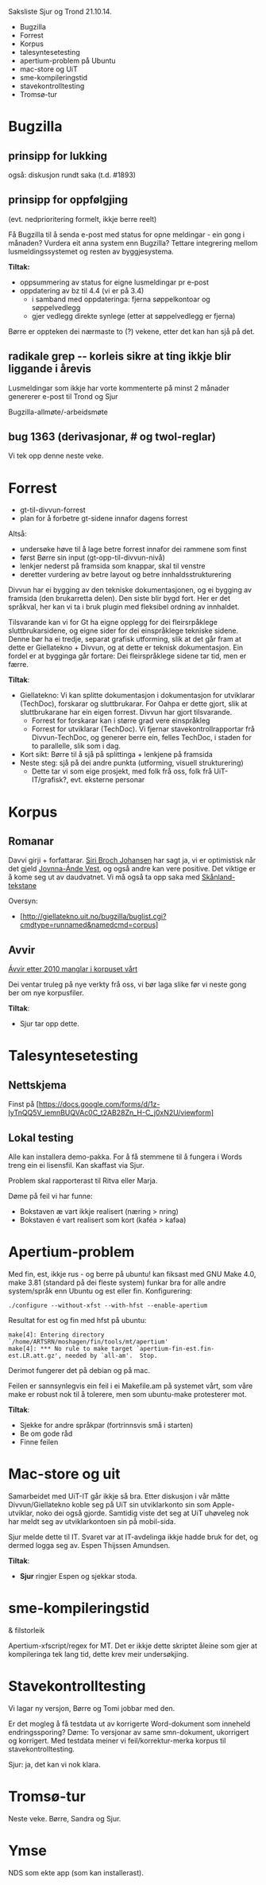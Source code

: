 Saksliste Sjur og Trond 21.10.14.

* Bugzilla
* Forrest
* Korpus
* talesyntesetesting
* apertium-problem på Ubuntu
* mac-store og UiT
* sme-kompileringstid
* stavekontrolltesting
* Tromsø-tur

# Bugzilla

## prinsipp for lukking

også: diskusjon rundt saka (t.d. #1893)

## prinsipp for oppfølgjing

(evt. nedprioritering formelt, ikkje berre reelt)

Få Bugzilla til å senda e-post med status for opne meldingar - ein gong i
månaden? Vurdera eit anna system enn Bugzilla? Tettare integrering mellom
lusmeldingssystemet og resten av byggjesystema.

**Tiltak:**
* oppsummering av status for eigne lusmeldingar pr e-post
* oppdatering av bz til 4.4 (vi er på 3.4)
    - i samband med oppdateringa: fjerna søppelkontoar og søppelvedlegg
    - gjer vedlegg direkte synlege (etter at søppelvedlegg er fjerna)

Børre er oppteken dei nærmaste to (?) vekene, etter det kan han sjå på det.

## radikale grep -- korleis sikre at ting ikkje blir liggande i årevis

Lusmeldingar som ikkje har vorte kommenterte på minst 2 månader genererer e-post
til Trond og Sjur

Bugzilla-allmøte/-arbeidsmøte

## bug 1363 (derivasjonar, # og twol-reglar)

Vi tek opp denne neste veke.

# Forrest

* gt-til-divvun-forrest
* plan for å forbetre gt-sidene innafor dagens forrest

Altså:
* undersøke høve til å lage betre forrest innafor dei rammene som finst
* først Børre sin input (gt-opp-til-divvun-nivå)
* lenkjer nederst på framsida som knappar, skal til venstre
* deretter vurdering av betre layout og betre innhaldsstrukturering

Divvun har ei bygging av den tekniske dokumentasjonen, og ei bygging
av framsida (den brukarretta delen). Den siste blir bygd fort. Her er det
språkval, her kan vi ta i bruk plugin med fleksibel ordning av innhaldet.

Tilsvarande kan vi for Gt ha eigne opplegg for dei fleirsrpåklege
sluttbrukarsidene, og eigne sider for dei einspråklege tekniske sidene.
Denne bør ha ei tredje, separat grafisk utforming, slik at det går fram
at dette er Giellatekno + Divvun, og at dette er teknisk dokumentasjon.
Ein fordel er at bygginga går fortare: Dei fleirspråklege sidene tar tid,
men er færre.

**Tiltak**:
* Giellatekno: Vi kan splitte dokumentasjon i dokumentasjon for utviklarar
  (TechDoc), forskarar og sluttbrukarar. For Oahpa er dette gjort, slik
  at sluttbrukarane har ein eigen forrest. Divvun  har gjort tilsvarande.
    - Forrest for forskarar kan i større grad vere einspråkleg
    - Forrest for utviklarar (TechDoc). Vi fjernar stavekontrollrapportar frå
   Divvun-TechDoc, og generer berre ein, felles TechDoc, i staden for to
   parallelle, slik som i dag.
* Kort sikt: Børre til å sjå på splittinga + lenkjene på framsida
* Neste steg: sjå på dei andre punkta (utforming, visuell strukturering)
    - Dette tar vi som eige prosjekt, med folk frå oss, folk frå UiT-IT/grafisk?,
   evt. eksterne personar

# Korpus

## Romanar

Davvi girji + forfattarar.
[Siri Broch Johansen](http://giellatekno.uit.no/bugzilla/show_bug.cgi?id=1631)
har sagt ja, vi er
optimistisk når det gjeld
[Jovnna-Ánde Vest](http://giellatekno.uit.no/bugzilla/show_bug.cgi?id=1551),
og også andre kan vere positive. Det viktige er å kome seg ut av daudvatnet.
Vi må også ta opp saka med
[Skånland-tekstane](http://giellatekno.uit.no/bugzilla/show_bug.cgi?id=1630)

Oversyn:

* [http://giellatekno.uit.no/bugzilla/buglist.cgi?cmdtype=runnamed&namedcmd=corpus]

## Avvir

[Ávvir etter 2010 manglar i korpuset vårt](http://giellatekno.uit.no/bugzilla/show_bug.cgi?id=1628)

Dei ventar truleg på nye verkty frå oss, vi bør laga slike før vi neste gong ber
om nye korpusfiler.

**Tiltak**:
* Sjur tar opp dette.

# Talesyntesetesting

## Nettskjema

Finst på [https://docs.google.com/forms/d/1z-IyTnQQ5V_iemnBUQVAc0C_t2AB28Zn_H-C_j0xN2U/viewform]

## Lokal testing

Alle kan installera demo-pakka. For å få stemmene til å fungera i Words treng
ein ei lisensfil. Kan skaffast via Sjur.

Problem skal rapporterast til Ritva eller Marja.

Døme på feil vi har funne:
* Bokstaven æ vart ikkje realisert (næring > nring)
* Bokstaven é vart realisert som kort (kaféa > kafǝa)

# Apertium-problem

Med fin, est, ikkje rus - og berre på ubuntu! kan fiksast med GNU Make 4.0,
make 3.81 (standard på dei fleste system) funkar bra for alle andre
system/språk enn Ubuntu og est eller fin. Konfigurering:

```
./configure --without-xfst --with-hfst --enable-apertium
```

Resultat for est og fin med hfst på ubuntu:

```
make[4]: Entering directory `/home/ARTSRN/moshagen/fin/tools/mt/apertium'
make[4]: *** No rule to make target `apertium-fin-est.fin-est.LR.att.gz', needed by `all-am'.  Stop.
```

Derimot fungerer det på debian og på mac.

Feilen er sannsynlegvis ein feil i ei Makefile.am på systemet vårt, som våre
make er robust nok til å tolerere, men som ubuntu-make protesterer mot.

**Tiltak**:
* Sjekke for andre språkpar (fortrinnsvis små i starten)
* Be om gode råd
* Finne feilen

# Mac-store og uit

Samarbeidet med UiT-IT går ikkje så bra. Etter diskusjon i vår måtte
Divvun/Giellatekno koble seg på UiT sin utviklarkonto sin som Apple-utviklar,
noko dei også gjorde. Samtidig viste det seg at UiT uhøveleg nok har meldt
seg av utviklarkontoen sin på mobil-sida.

Sjur melde dette til IT. Svaret var at IT-avdelinga ikkje hadde bruk for
det, og dermed logga seg av. Espen Thijssen Amundsen.

**Tiltak**:
* **Sjur** ringjer Espen og sjekkar stoda.

# sme-kompileringstid

& filstorleik

Apertium-xfscript/regex for MT. Det er ikkje dette skriptet åleine som gjer at
kompileringa tek lang tid, dette krev meir undersøkjing.

# Stavekontrolltesting

Vi lagar ny versjon, Børre og Tomi jobbar med den.

Er det mogleg å få testdata ut av korrigerte Word-dokument som inneheld
endringssporing? Døme: To versjonar av same smn-dokument, ukorrigert og
korrigert. Med testdata meiner vi feil/korrektur-merka korpus til
stavekontrolltesting.

Sjur: ja, det kan vi nok klara.

# Tromsø-tur

Neste veke. Børre, Sandra og Sjur.

# Ymse

NDS som ekte app (som kan installerast).
